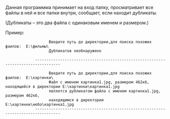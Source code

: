 Данная программма принимает на вход папку, просматривает все файлы в ней и все папки внутри, сообщает, если находит дубликаты. 

(Дубликаты – это два файла с одинаковым именем и размером.)

Пример:
   
                       Введите путь до директории,для поиска похожих фаилов:  E:\фильмы\
                       Дубликатов необнаружено
                       
                 ---------------------------------------------------------------------------------
                       
                       Введите путь до директории,для поиска похожих фаилов:  E:\картинки\
                       Файл с именем картинка1.jpg, размером 462кб, находящийся в директории E:\картинки\картинка1.jpg
                       является дубликатом файла с именем картинка1.jpg, размером 462кб, 
                       находящимся в директории E:\картинки\небо\картинка1.jpg
                 ---------------------------------------------------------------------------------
